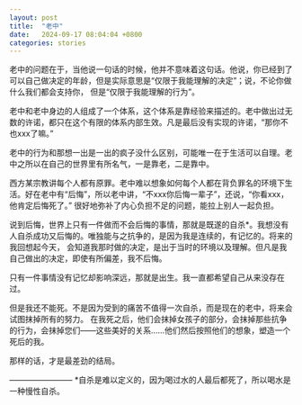 ```yaml
---
layout: post
title:  "老中"
date:   2024-09-17 08:04:04 +0800
categories: stories
---
```


老中的问题在于，当他说一句话的时候，他并不意味着这句话。他说，你已经到了可以自己做决定的年龄，但是实际意思是“仅限于我能理解的决定”；说，不论你做什么我们都会支持你，
但是“仅限于我能理解的行为”。

老中和老中身边的人组成了一个体系，这个体系是靠经验来描述的。老中做出过无数的许诺，都只在这个有限的体系内部生效。凡是最后没有实现的许诺，“那你不也xxx了嘛。”

老中的行为和那想一出是一出的疯子没什么区别，可能唯一在于生活可以自理。老中之所以在自己的世界里有所名气，一是靠老，二是靠中。

西方某宗教讲每个人都有原罪。老中难以想象如何每个人都在背负罪名的环境下生活。好在老中有“后悔”，所以老中讲，“不xxx你后悔一辈子”，还说，“你看xxx，他肯定后悔死了。”
很好地弥补了内心负担不足的问题，能拉上别人一起负担。

说到后悔，世界上只有一件做而不会后悔的事情，那就是既遂的自杀*。我想没有人自杀成功又后悔的。唯独能与之抗争的，是因为我是连续的，有记忆的。将来的我回想起今天，
会知道我那时做的决定，是出于当时的环境以及理解。但凡是我自己做出的决定，即使有所偏差，我不后悔。

只有一件事情没有记忆却影响深远，那就是出生。我一直都希望自己从来没存在过。

但是我还不能死。不是因为受到的痛苦不值得一次自杀，而是现在的老中，将来会试图抹掉所有的努力。
在我死之后，他们会抹掉女孩子的部分，会抹掉那些抗争的行为，会抹掉您们——这些美好的关系……他们然后按照他们的想象，塑造一个死后的我。

那样的话，才是最差劲的结局。

————————
*自杀是难以定义的，因为喝过水的人最后都死了，所以喝水是一种慢性自杀。

